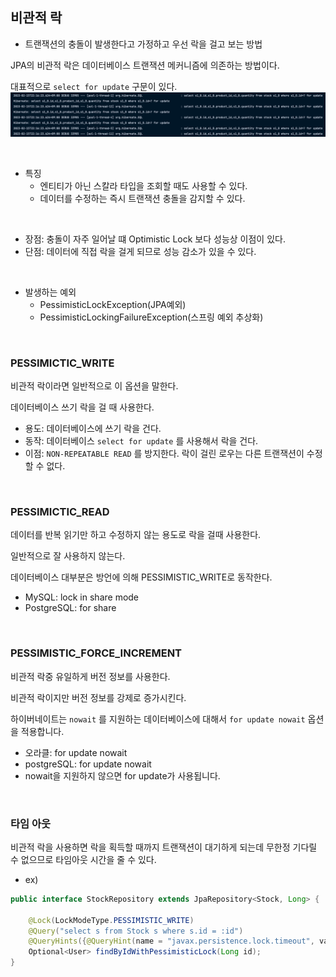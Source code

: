 ## 비관적 락 
* 트랜잭션의 충돌이 발생한다고 가정하고 우선 락을 걸고 보는 방법

JPA의 비관적 락은 데이터베이스 트랜잭션 메커니즘에 의존하는 방법이다.

대표적으로 `select for update` 구문이 있다.
![img.png](./image/img_10.png)

<br/>

* 특징
  * 엔티티가 아닌 스칼라 타입을 조회할 때도 사용할 수 있다.
  * 데이터를 수정하는 즉시 트랜잭션 충돌을 감지할 수 있다.

<br/>

* 장점: 충돌이 자주 일어날 떄 Optimistic Lock 보다 성능상 이점이 있다.
* 단점: 데이터에 직접 락을 걸게 되므로 성능 감소가 있을 수 있다.

<br/>

* 발생하는 예외
  * PessimisticLockException(JPA예외)
  * PessimisticLockingFailureException(스프링 예외 추상화)

<br/>

### PESSIMICTIC_WRITE
비관적 락이라면 일반적으로 이 옵션을 말한다.

데이터베이스 쓰기 락을 걸 때 사용한다.

* 용도: 데이터베이스에 쓰기 락을 건다.
* 동작: 데이터베이스 `select for update` 를 사용해서 락을 건다.
* 이점: `NON-REPEATABLE READ` 를 방지한다. 락이 걸린 로우는 다른 트랜잭션이 수정할 수 없다.

<br/>

### PESSIMICTIC_READ
데이터를 반복 읽기만 하고 수정하지 않는 용도로 락을 걸때 사용한다.

일반적으로 잘 사용하지 않는다.

데이터베이스 대부분은 방언에 의해 PESSIMISTIC_WRITE로 동작한다.

* MySQL: lock in share mode
* PostgreSQL: for share

<br/>

### PESSIMISTIC_FORCE_INCREMENT
비관적 락중 유일하게 버전 정보를 사용한다.

비관적 락이지만 버전 정보를 강제로 증가시킨다.

하이버네이트는 `nowait` 를 지원하는 데이터베이스에 대해서 `for update nowait` 옵션을 적용합니다.

* 오라클: for update nowait
* postgreSQL: for update nowait
* nowait을 지원하지 않으면 for update가 사용됩니다.

<br/>

### 타임 아웃
비관적 락을 사용하면 락을 획득할 때까지 트랜잭션이 대기하게 되는데 무한정 기다릴 수 없으므로 타임아웃 시간을 줄 수 있다.

* ex)
~~~java
public interface StockRepository extends JpaRepository<Stock, Long> {

    @Lock(LockModeType.PESSIMISTIC_WRITE)
    @Query("select s from Stock s where s.id = :id")
    @QueryHints({@QueryHint(name = "javax.persistence.lock.timeout", value ="10000")})
    Optional<User> findByIdWithPessimisticLock(Long id);
}
~~~